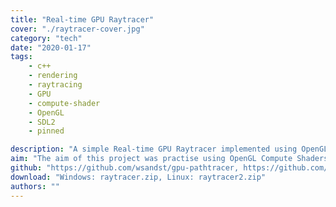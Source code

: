 ```yaml
---
title: "Real-time GPU Raytracer"
cover: "./raytracer-cover.jpg"
category: "tech"
date: "2020-01-17"
tags:
    - c++
    - rendering
    - raytracing
    - GPU
    - compute-shader
    - OpenGL
    - SDL2
    - pinned

description: "A simple Real-time GPU Raytracer implemented using OpenGL Compute Shaders in C++. It supports reflection and refraction with the Fresnel effect as well as hard shadows. It supports dynamic objects of different types (meshes, spheres and boxes). It also has directional and point lights."
aim: "The aim of this project was practise using OpenGL Compute Shaders as well as learn about raytracing/pathtracing."
github: "https://github.com/wsandst/gpu-pathtracer, https://github.com/wsandst/gpu-pathtracer2, https://github.com/wsandst/gpu-pathtracer3"
download: "Windows: raytracer.zip, Linux: raytracer2.zip"
authors: ""
---
```

